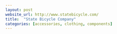 ```yaml
---
layout: post
website_url: http://www.statebicycle.com/
title:  "State Bicycle Company"
categories: [accessories, clothing, components]
---
```

